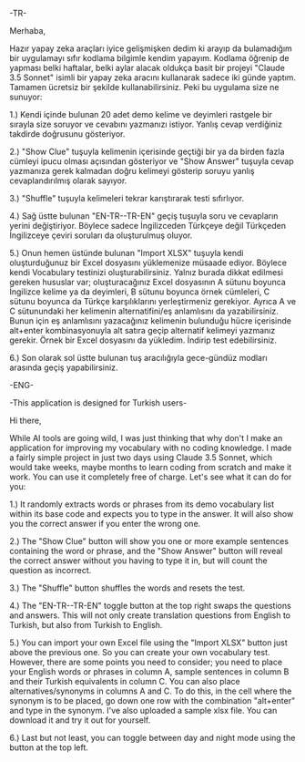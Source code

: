 -TR-

Merhaba,

Hazır yapay zeka araçları iyice gelişmişken dedim ki arayıp da bulamadığım bir uygulamayı sıfır kodlama bilgimle kendim yapayım. Kodlama öğrenip de yapması belki haftalar, belki aylar alacak oldukça basit bir projeyi "Claude 3.5 Sonnet" isimli bir yapay zeka aracını kullanarak sadece iki günde yaptım. Tamamen ücretsiz bir şekilde kullanabilirsiniz. Peki bu uygulama size ne sunuyor:

1.) Kendi içinde bulunan 20 adet demo kelime ve deyimleri rastgele bir sırayla size soruyor ve cevabını yazmanızı istiyor. Yanlış cevap verdiğiniz takdirde doğrusunu gösteriyor.

2.) "Show Clue" tuşuyla kelimenin içerisinde geçtiği bir ya da birden fazla cümleyi ipucu olması açısından gösteriyor ve "Show Answer" tuşuyla cevap yazmanıza gerek kalmadan doğru kelimeyi gösterip soruyu yanlış cevaplandırılmış olarak sayıyor.

3.) "Shuffle" tuşuyla kelimeleri tekrar karıştırarak testi sıfırlıyor.

4.) Sağ üstte bulunan "EN-TR--TR-EN" geçiş tuşuyla soru ve cevapların yerini değiştiriyor. Böylece sadece İngilizceden Türkçeye değil Türkçeden İngilizceye çeviri soruları da oluşturulmuş oluyor.

5.) Onun hemen üstünde bulunan "Import XLSX" tuşuyla kendi oluşturduğunuz bir Excel dosyasını yüklemenize müsaade ediyor. Böylece kendi Vocabulary testinizi oluşturabilirsiniz. Yalnız burada dikkat edilmesi gereken hususlar var; oluşturacağınız Excel dosyasının A sütunu boyunca İngilizce kelime ya da deyimleri, B sütunu boyunca örnek cümleleri, C sütunu boyunca da Türkçe karşılıklarını yerleştirmeniz gerekiyor. Ayrıca A ve C sütunundaki her kelimenin alternatifini/eş anlamlısını da yazabilirsiniz. Bunun için eş anlamlısını yazacağınız kelimenin bulunduğu hücre içerisinde alt+enter kombinasyonuyla alt satıra geçip alternatif kelimeyi yazmanız gerekir. Örnek bir Excel dosyasını da yükledim. İndirip test edebilirsiniz.

6.) Son olarak sol üstte bulunan tuş aracılığıyla gece-gündüz modları arasında geçiş yapabilirsiniz.



-ENG-

-This application is designed for Turkish users-

Hi there,

While AI tools are going wild, I was just thinking that why don't I make an application for improving my vocabulary with no coding knowledge. I made a fairly simple project in just two days using Claude 3.5 Sonnet, which would take weeks, maybe months to learn coding from scratch and make it work. You can use it completely free of charge. Let's see what it can do for you:

1.) It randomly extracts words or phrases from its demo vocabulary list within its base code and expects you to type in the answer. It will also show you the correct answer if you enter the wrong one.

2.) The "Show Clue" button will show you one or more example sentences containing the word or phrase, and the "Show Answer" button will reveal the correct answer without you having to type it in, but will count the question as incorrect.

3.) The "Shuffle" button shuffles the words and resets the test.

4.) The "EN-TR--TR-EN" toggle button at the top right swaps the questions and answers. This will not only create translation questions from English to Turkish, but also from Turkish to English.

5.) You can import your own Excel file using the "Import XLSX" button just above the previous one. So you can create your own vocabulary test. However, there are some points you need to consider; you need to place your English words or phrases in column A, sample sentences in column B and their Turkish equivalents in column C. You can also place alternatives/synonyms in columns A and C. To do this, in the cell where the synonym is to be placed, go down one row with the combination "alt+enter" and type in the synonym. I've also uploaded a sample xlsx file. You can download it and try it out for yourself.

6.) Last but not least, you can toggle between day and night mode using the button at the top left.
